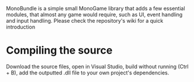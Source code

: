 MonoBundle is a simple small MonoGame library that adds a few essential modules, that almost any game would require, such as UI, event handling and input handling.
Please check the repository's wiki for a quick introduction
# Compiling the source
Download the source files, open in Visual Studio, build without running (Ctrl + B), add the outputted .dll file to your own project's dependencies.
